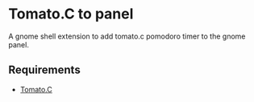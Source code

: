 # Tomato.C to panel

A gnome shell extension to add tomato.c pomodoro timer to the gnome panel.

## Requirements

- [Tomato.C](https://github.com/gabrielzschmitz/Tomato.C)
